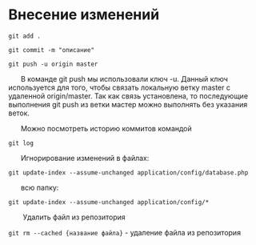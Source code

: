 # Внесение изменений

```git add .```

```git commit -m "описание"```

```git push -u origin master```

   В команде git push мы использовали ключ -u. Данный ключ используется для того, чтобы связать локальную ветку master с удаленной origin/master. Так как связь установлена, то последующие выполнения git push из ветки мастер можно выполнять без указания веток.

&emsp; &ensp;Можно посмотреть историю коммитов командой

```git log```

&emsp; &ensp;Игнорирование изменений в файлах:

```git update-index --assume-unchanged application/config/database.php```

&emsp; &ensp;всю папку:

```git update-index --assume-unchanged application/config/*```

&emsp; &ensp; Удалить файл из репозитория

``git rm --cached {название файла}`` - удаление файла из репозитория
